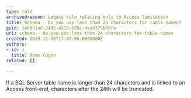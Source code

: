 ```yaml
---
type: rule
archivedreason: Legacy rule relating only to Access limitation
title: Schema - Do you use less than 24 characters for table names?
guid: 1eb851ad-2485-4215-b25c-dea6375b66fe
uri: schema---do-you-use-less-than-24-characters-for-table-names
created: 2019-11-06T17:37:06.0000000Z
authors:
- id: 1
  title: Adam Cogan
related: []

---
```


If a SQL Server table name is longer than 24 characters and is linked to an Access front-end, characters after the 24th will be truncated.

<!--endintro-->
